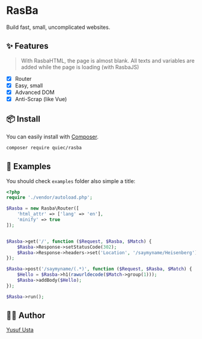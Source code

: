 # RasBa
Build fast, small, uncomplicated websites.

## ✨ Features 
> With RasbaHTML, the page is almost blank. All texts and variables are added while the page is loading (with RasbaJS)

- [X] Router
- [X] Easy, small
- [X] Advanced DOM
- [X] Anti-Scrap (like Vue)

## 📦 Install
You can easily install with [Composer](https://getcomposer.org/).
```sh
composer require quiec/rasba
```

## 🔎 Examples
You should check `examples` folder also simple a title:
```php
<?php
require './vendor/autoload.php';

$Rasba = new Rasba\Router([
    'html_attr' => ['lang' => 'en'],
    'minify' => true
]);


$Rasba->get('/', function ($Request, $Rasba, $Match) {
    $Rasba->Response->setStatusCode(302);
    $Rasba->Response->headers->set('Location', '/saymyname/Heisenberg');
});

$Rasba->post('/saymyname/(.*)', function ($Request, $Rasba, $Match) {
    $Hello = $Rasba->h1(rawurldecode($Match->group(1)));
    $Rasba->addBody($Hello);    
});

$Rasba->run();
```

## 👨‍💻 Author
[Yusuf Usta](https://github.com/quiec)

